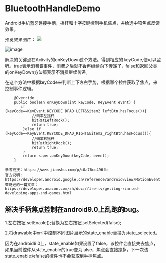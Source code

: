 # BluetoothHandleDemo
Android手机蓝牙连接手柄，摇杆和十字按键控制手机焦点，并给选中项焦点反馈效果。

预览效果图片：
![](https://github.com/jakezhang1990/BluetoothHandleDemo/blob/master/screenshot.png)

![image](https://user-images.githubusercontent.com/24599149/114330550-8aac6e80-9b74-11eb-8dda-7df00918ed01.png)



解决的关键点在Activity的onKeyDown这个方法。得到相应的 keyCode,便可以监听。true表示消费该事件，消费之后就不会再继续向下传递了，false和返回父类的onKeyDown方法都表示不消费继续传递。

在这个方法中根据keyCode来判断上下左右手势，根据哪个控件获取了焦点，来控制事件逻辑。


```
    @Override
    public boolean onKeyDown(int keyCode, KeyEvent event) {
       if (keyCode==KeyEvent.KEYCODE_DPAD_LEFT&&item2_leftBtn.hasFocus()){
            //码率左摇杆
            bitRatLeftRock();
            return true;
        }else if (keyCode==KeyEvent.KEYCODE_DPAD_RIGHT&&item2_rightBtn.hasFocus()){
            //码率右摇杆
            bitRatRightRock();
            return true;
        }
        return super.onKeyDown(keyCode, event);
    }
```


    参考链接：https://www.jianshu.com/p/c0a76cc496fb
    官方说明：
    https://developer.android.google.cn/reference/android/view/MotionEvent.html#AXIS_LTRIGGER
    亚马逊的一篇文章：
    https://developer.amazon.com/zh/docs/fire-tv/getting-started-developing-apps-and-games.html
    
    
    
## 解决手柄焦点控制在android9.0上乱跑的bug。
1.左右按钮.setEnable();替换为左右按钮.setSelected(false);

2.将drawable中xml中控制不同图片展示的state_enable替换为state_selected。

因为在android9.0上，state_enable如果设置了false，该控件会直接失去焦点，如果当前控件从state_enable的true变为false，焦点会直接跑掉，下一次该state_enable为false的控件也不会获取到手柄焦点。
